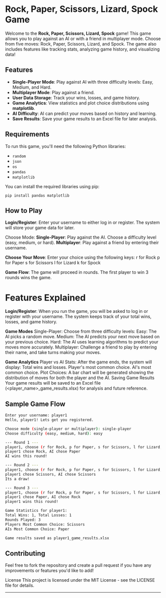 # Rock, Paper, Scissors, Lizard, Spock Game

Welcome to the **Rock, Paper, Scissors, Lizard, Spock** game! This game allows you to play against an AI or with a friend in multiplayer mode. Choose from five moves: Rock, Paper, Scissors, Lizard, and Spock. The game also includes features like tracking stats, analyzing game history, and visualizing data!

## Features

- **Single-Player Mode**: Play against AI with three difficulty levels: Easy, Medium, and Hard.
- **Multiplayer Mode**: Play against a friend.
- **User Data Storage**: Track your wins, losses, and game history.
- **Game Analytics**: View statistics and plot choice distributions using **matplotlib**.
- **AI Difficulty**: AI can predict your moves based on history and learning.
- **Save Results**: Save your game results to an Excel file for later analysis.

## Requirements

To run this game, you'll need the following Python libraries:
- `random`
- `json`
- `os`
- `pandas`
- `matplotlib`

You can install the required libraries using pip:

`pip install pandas matplotlib`
## How to Play
**Login/Register**: Enter your username to either log in or register. The system will store your game data for later.

Choose Mode:
**Single-Player**: Play against the AI. Choose a difficulty level (easy, medium, or hard).
**Multiplayer**: Play against a friend by entering their username.

**Choose Your Move**: Enter your choice using the following keys:
r for Rock
p for Paper
s for Scissors
l for Lizard
k for Spock

**Game Flow**: The game will proceed in rounds. The first player to win 3 rounds wins the game.

# Features Explained
**Login/Register**: When you run the game, you will be asked to log in or register with your username. The system keeps track of your total wins, losses, and game history.

**Game Modes**
Single-Player: Choose from three difficulty levels:
Easy: The AI picks a random move.
Medium: The AI predicts your next move based on your previous choice.
Hard: The AI uses learning algorithms to predict your moves more accurately.
Multiplayer: Challenge a friend to play by entering their name, and take turns making your moves.

**Game Analytics**
Player vs AI Stats: After the game ends, the system will display:
Total wins and losses.
Player's most common choice.
AI's most common choice.
Plot Choices: A bar chart will be generated showing the distribution of moves for both the player and the AI.
Saving Game Results
Your game results will be saved to an Excel file (<player_name>_game_results.xlsx) for analysis and future reference.

## Sample Game Flow
```bash
Enter your username: player1
Hello, player1! Lets get you registered.

Choose mode (single-player or multiplayer): single-player
Choose difficulty (easy, medium, hard): easy

--- Round 1 ---
player1, choose (r for Rock, p for Paper, s for Scissors, l for Lizard, k for Spock): r
player1 chose Rock, AI chose Paper
AI wins this round!

--- Round 2 ---
player1, choose (r for Rock, p for Paper, s for Scissors, l for Lizard, k for Spock): s
player1 chose Scissors, AI chose Scissors
Its a draw!

--- Round 3 ---
player1, choose (r for Rock, p for Paper, s for Scissors, l for Lizard, k for Spock): p
player1 chose Paper, AI chose Rock
player1 wins this round!

Game Statistics for player1:
Total Wins: 1, Total Losses: 1
Rounds Played: 3
Players Most Common Choice: Scissors
AIs Most Common Choice: Paper

Game results saved as player1_game_results.xlsx
```
## **Contributing**
Feel free to fork the repository and create a pull request if you have any improvements or features you'd like to add!

License
This project is licensed under the MIT License - see the LICENSE file for details.

---

